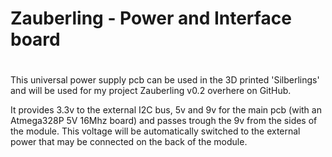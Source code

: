 # Zauberling - Power and Interface board
#
This universal power supply pcb can be used in the 3D printed 'Silberlings' and will be used for my project Zauberling v0.2 overhere on GitHub.

It provides 3.3v to the external I2C bus, 5v and 9v for the main pcb (with an Atmega328P 5V 16Mhz board) and passes trough the 9v from the sides of the module. 
This voltage will be automatically switched to the external power that may be connected on the back of the module.
